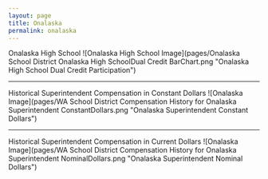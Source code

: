 ```yaml
---
layout: page
title: Onalaska
permalink: onalaska
---
```



Onalaska High School
![Onalaska High School Image](pages/Onalaska School District Onalaska High SchoolDual Credit BarChart.png "Onalaska High School Dual Credit Participation")

___

Historical Superintendent Compensation in Constant Dollars
![Onalaska Image](pages/WA School District Compensation History for Onalaska Superintendent ConstantDollars.png "Onalaska Superintendent Constant Dollars")

___

Historical Superintendent Compensation in Current Dollars
![Onalaska Image](pages/WA School District Compensation History for Onalaska Superintendent NominalDollars.png "Onalaska Superintendent Nominal Dollars")